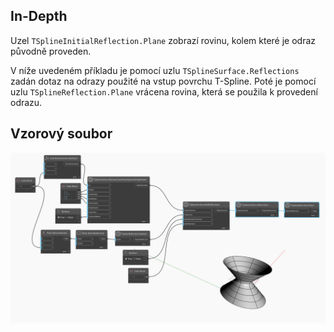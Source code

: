 ## In-Depth
Uzel `TSplineInitialReflection.Plane` zobrazí rovinu, kolem které je odraz původně proveden.

V níže uvedeném příkladu je pomocí uzlu `TSplineSurface.Reflections` zadán dotaz na odrazy použité na vstup povrchu T-Spline. Poté je pomocí uzlu `TSplineReflection.Plane` vrácena rovina, která se použila k provedení odrazu.

## Vzorový soubor

![Example](./Autodesk.DesignScript.Geometry.TSpline.TSplineReflection.Plane_img.jpg)
